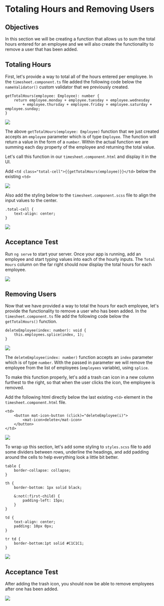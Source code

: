 # Totaling Hours and Removing Users

## Objectives
In this section we will be creating a function that allows us to sum the total hours entered for an employee and we will also create the functionality to remove a user that has been added.

## Totaling Hours

First, let's provide a way to total all of the hours entered per employee. In the `timesheet.component.ts` file added the following code below the `nameValidator()` custom validator that we previously created.

```
getTotalHours(employee: Employee): number {
    return employee.monday + employee.tuesday + employee.wednesday
        + employee.thursday + employee.friday + employee.saturday + employee.sunday;
}
```

![](img/total_hours_method.png)

The above `getTotalHours(employee: Employee)` function that we just created accepts an `employee` parameter which is of type `Employee`. The function will return a value in the form of a `number`. Within the actual function we are summing each day property of the employee and returning the total value.

Let's call this function in our `timesheet.component.html` and display it in the UI.

Add `<td class="total-cell">{{getTotalHours(employee)}}</td>` below the existing `<td>`

![](img/total_hours_html.png)


Also add the styling below to the `timesheet.component.scss` file to align the input values to the center.

```
.total-cell {
    text-align: center;
}
```

![](img/total_cell_scss.png)

## Acceptance Test

Run `ng serve` to start your server. Once your app is running, add an employee and start typing values into each of the hourly inputs. The `Total Hours` column on the far right should now display the total hours for each employee.

![](img/total_hours_UI.png)


## Removing Users

Now that we have provided a way to total the hours for each employee, let's provide the functionality to remove a user who has been added. In the `timesheet.component.ts` file add the following code below the `getTotalHours()` function.

```
deleteEmployee(index: number): void {
    this.employees.splice(index, 1);
}
```

![](img/delete_employee.png)


The `deleteEmployee(index: number)` function accepts an `index` parameter which is of type `number`. With the passed in parameter we will remove the employee from the list of employees (`employees` variable), using `splice`.

To make this function properly, let's add a trash can icon in a new column furthest to the right, so that when the user clicks the icon, the employee is removed.

Add the following html directly below the last existing `<td>` element in the `timesheet.component.html` file.

```
<td>
    <button mat-icon-button (click)="deleteEmployee(i)">
        <mat-icon>delete</mat-icon>
    </button>
</td>
```

![](img/delete_html.png)

To wrap up this section, let's add some styling to `styles.scss` file to add some dividers between rows, underline the headings, and add padding around the cells to help everything look a little bit better.

```
table {
    border-collapse: collapse;
}

th {
    border-bottom: 1px solid black;

    &:not(:first-child) {
        padding-left: 15px;
    }
}

td {
    text-align: center;
    padding: 10px 0px;
}

tr td {
    border-bottom:1pt solid #C1C1C1;
}
```

![](img/table_styling.png)


## Acceptance Test
After adding the trash icon, you should now be able to remove employees after one has been added.

![](img/template_form_complete.png)
